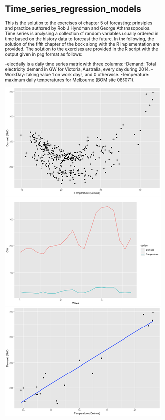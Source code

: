 # Time_series_regression_models
This is the solution to the exercises of chapter 5 of forcasting: prinsiples and practice authored by Rob J Hyndman and George Athanasopoulos. Time series is analysing a collection of random variables usually ordered in time based on the history data to forecast the future. In the following, the solution of the fifth chapter of the book along with the R implementation are provided. The solution to the exercises are provided in the R script with the output given in png format as follows:

-elecdaily is a daily time series matrix with three columns:
  -Demand:	Total electricity demand in GW for Victoria, Australia, every day during 2014.
  -WorkDay:	taking value 1 on work days, and 0 otherwise.
  -Temperature:	maximum daily temperatures for Melbourne (BOM site 086071).

![GitHub Logo](/Rplot_scatter_matrix_temp_demand.png)
![GitHub Logo](/demandVsTemp.png)
![GitHub Logo](/lin_reg_demand_temp.png)
